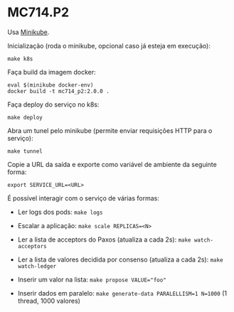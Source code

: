 # MC714.P2

Usa [Minikube](https://minikube.sigs.k8s.io/docs/).

Inicialização (roda o minikube, opcional caso já esteja em execução):

    make k8s

Faça build da imagem docker:

    eval $(minikube docker-env)
    docker build -t mc714_p2:2.0.0 .

Faça deploy do serviço no k8s:

    make deploy

Abra um tunel pelo minikube (permite enviar requisições HTTP para o serviço):
  
    make tunnel

Copie a URL da saída e exporte como variável de ambiente da seguinte forma:

    export SERVICE_URL=<URL>

É possível interagir com o serviço de várias formas:

- Ler logs dos pods: `make logs`

- Escalar a aplicação: `make scale REPLICAS=<N>`

- Ler a lista de acceptors do Paxos (atualiza a cada 2s): `make watch-acceptors`

- Ler a lista de valores decidida por consenso (atualiza a cada 2s): `make watch-ledger`

- Inserir um valor na lista: `make propose VALUE="foo"`

- Inserir dados em paralelo: `make generate-data PARALELLISM=1 N=1000` (1 thread, 1000 valores)

